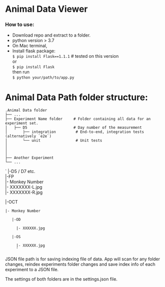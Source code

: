 # Animal Data Viewer

### How to use:
* Download repo and extract to a folder. 
* python version > 3.7
* On Mac terminal,
* Install flask package:  
`$ pip install Flask==1.1.1` # tested on this version   
or  
`$ pip install Flask`  
then run  
`$ python your/path/to/app.py `

# Animal Data Path folder structure:  

    .Animal Data folder
    ├── ...
    ├── Experiment Name folder     # Folder containing all data for an experiment set.
    │   ├── D5                     # Day number of the measurement
    │       ├── integration         # End-to-end, integration tests (alternatively `e2e`)
    │       └── unit                # Unit tests 
    │
    │
    │
    ├── Another Experiment 
    └── ...
    



`
|-D5 / D7 etc.  
  |-FP  
  |- Monkey Number  
     |- XXXXXXX-L.jpg  
     |- XXXXXXX-R.jpg         
       
  |-OCT    
  
    |- Monkey Number      
    
       |-OD    
       
         |- XXXXXX.jpg    
         
       |-OS    
       
         |- XXXXXX.jpg  
         `

JSON file path is for saving indexing file of data. 
App will scan for any folder changes, reindex experiments folder changes and save index info of each experiment to a JSON file.

The settings of both folders are in the settings.json file. 

